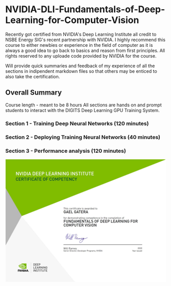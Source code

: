 # NVIDIA-DLI-Fundamentals-of-Deep-Learning-for-Computer-Vision
Recently got certified from NVIDIA's Deep Learning Institute all credit to NSBE Energy SIG's recent partnership with NVIDIA.
I highly recommend this course to either newbies or experience in the field of computer as it is always a good idea to go back to basics and reason from first principles.
All rights reserved to any uploade code provided by NVIDIA for the course.

Will provide quick summaries and feedback of my experience of all the sections in indipendent markdown files so that others may be enticed to also take the certification.

## Overall Summary
Course length - meant to be 8 hours
All sections are hands on and prompt students to interact with the DIGITS Deep Learning GPU Training System.

### Section 1 - Training Deep Neural Networks (120 minutes)
### Section 2 - Deploying Training Neural Networks (40 minutes)
### Section 3 - Performance analysis (120 minutes)

![](images/gg_certification.JPG)


